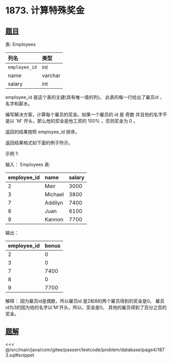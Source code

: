 # 1873. 计算特殊奖金
## [题目](https://leetcode.cn/problems/calculate-special-bonus/)

表: Employees

| 列名            | 类型      |
|:--------------|:--------|
| `employee_id` | int     |
| name          | varchar |
| salary        | int     |

employee_id 是这个表的主键(具有唯一值的列)。
此表的每一行给出了雇员id ，名字和薪水。

编写解决方案，计算每个雇员的奖金。如果一个雇员的 id 是 奇数 并且他的名字不是以 'M' 开头，那么他的奖金是他工资的 100% ，否则奖金为
0 。

返回的结果按照 employee_id 排序。

返回结果格式如下面的例子所示。

示例 1:

输入：
Employees 表:

| employee_id | name    | salary |
|:------------|:--------|:-------|
| 2           | Meir    | 3000   |
| 3           | Michael | 3800   |
| 7           | Addilyn | 7400   |
| 8           | Juan    | 6100   |
| 9           | Kannon  | 7700   |

输出：

| employee_id | bonus |
|:------------|:------|
| 2           | 0     |
| 3           | 0     |
| 7           | 7400  |
| 8           | 0     |
| 9           | 7700  |

解释：
因为雇员id是偶数，所以雇员id 是2和8的两个雇员得到的奖金是0。
雇员id为3的因为他的名字以'M'开头，所以，奖金是0。
其他的雇员得到了百分之百的奖金。

## [题解](https://github.com/PasseRR/JavaLeetCode/blob/master/src/main/java/com/gitee/passerr/leetcode/problem/database/page4/1873.sql)

<<< @/src/main/java/com/gitee/passerr/leetcode/problem/database/page4/1873.sql#snippet
